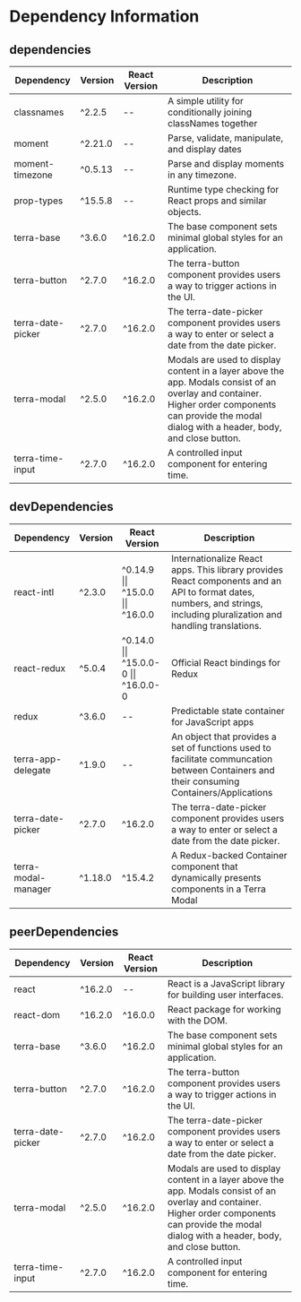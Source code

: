 # Dependency Information

## dependencies
| Dependency | Version | React Version | Description |
|-|-|-|-|
| classnames | ^2.2.5 | -- | A simple utility for conditionally joining classNames together |
| moment | ^2.21.0 | -- | Parse, validate, manipulate, and display dates |
| moment-timezone | ^0.5.13 | -- | Parse and display moments in any timezone. |
| prop-types | ^15.5.8 | -- | Runtime type checking for React props and similar objects. |
| terra-base | ^3.6.0 | ^16.2.0 | The base component sets minimal global styles for an application. |
| terra-button | ^2.7.0 | ^16.2.0 | The terra-button component provides users a way to trigger actions in the UI. |
| terra-date-picker | ^2.7.0 | ^16.2.0 | The terra-date-picker component provides users a way to enter or select a date from the date picker. |
| terra-modal | ^2.5.0 | ^16.2.0 | Modals are used to display content in a layer above the app. Modals consist of an overlay and container. Higher order components can provide the modal dialog with a header, body, and close button. |
| terra-time-input | ^2.7.0 | ^16.2.0 | A controlled input component for entering time. |

## devDependencies
| Dependency | Version | React Version | Description |
|-|-|-|-|
| react-intl | ^2.3.0 | ^0.14.9 \|\| ^15.0.0 \|\| ^16.0.0 | Internationalize React apps. This library provides React components and an API to format dates, numbers, and strings, including pluralization and handling translations. |
| react-redux | ^5.0.4 | ^0.14.0 \|\| ^15.0.0-0 \|\| ^16.0.0-0 | Official React bindings for Redux |
| redux | ^3.6.0 | -- | Predictable state container for JavaScript apps |
| terra-app-delegate | ^1.9.0 | -- | An object that provides a set of functions used to facilitate communcation between Containers and their consuming Containers/Applications |
| terra-date-picker | ^2.7.0 | ^16.2.0 | The terra-date-picker component provides users a way to enter or select a date from the date picker. |
| terra-modal-manager | ^1.18.0 | ^15.4.2 | A Redux-backed Container component that dynamically presents components in a Terra Modal |

## peerDependencies
| Dependency | Version | React Version | Description |
|-|-|-|-|
| react | ^16.2.0 | -- | React is a JavaScript library for building user interfaces. |
| react-dom | ^16.2.0 | ^16.0.0 | React package for working with the DOM. |
| terra-base | ^3.6.0 | ^16.2.0 | The base component sets minimal global styles for an application. |
| terra-button | ^2.7.0 | ^16.2.0 | The terra-button component provides users a way to trigger actions in the UI. |
| terra-date-picker | ^2.7.0 | ^16.2.0 | The terra-date-picker component provides users a way to enter or select a date from the date picker. |
| terra-modal | ^2.5.0 | ^16.2.0 | Modals are used to display content in a layer above the app. Modals consist of an overlay and container. Higher order components can provide the modal dialog with a header, body, and close button. |
| terra-time-input | ^2.7.0 | ^16.2.0 | A controlled input component for entering time. |

